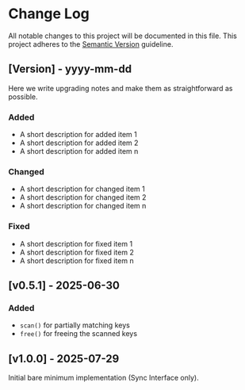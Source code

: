 # Change Log

All notable changes to this project will be documented in this file.
This project adheres to the [Semantic Version](https://semver.org/) guideline.

## [Version] - yyyy-mm-dd

Here we write upgrading notes and make them as straightforward as possible.

### Added
- A short description for added item 1
- A short description for added item 2
- A short description for added item n

### Changed
- A short description for changed item 1
- A short description for changed item 2
- A short description for changed item n

### Fixed
- A short description for fixed item 1
- A short description for fixed item 2
- A short description for fixed item n


## [v0.5.1] - 2025-06-30

### Added
- `scan()` for partially matching keys
- `free()` for freeing the scanned keys

## [v1.0.0] - 2025-07-29

Initial bare minimum implementation (Sync Interface only).
